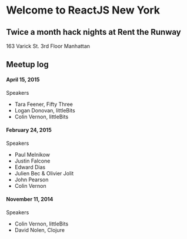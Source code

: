 # Welcome to ReactJS New York

## Twice a month hack nights at Rent the Runway
163 Varick St.
3rd Floor
Manhattan

## Meetup log

#### April 15, 2015

Speakers
- Tara Feener, Fifty Three
- Logan Donovan, littleBits
- Colin Vernon, littleBits


#### February 24, 2015

Speakers
- Paul Melnikow
- Justin Falcone
- Edward Dias
- Julien Bec & Olivier Jolit
- John Pearson
- Colin Vernon


#### November 11, 2014

Speakers
- Colin Vernon, littleBits
- David Nolen, Clojure

